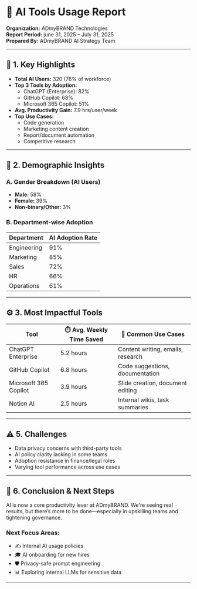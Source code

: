 # 🧠 AI Tools Usage Report  
**Organization:** ADmyBRAND Technologies  
**Report Period:** june 31, 2025 – July 31, 2025  
**Prepared By:** ADmyBRAND AI Strategy Team  

---

## 📌 1. Key Highlights

- **Total AI Users:** 320 (76% of workforce)  
- **Top 3 Tools by Adoption:**  
  - ChatGPT (Enterprise): 82%  
  - GitHub Copilot: 68%  
  - Microsoft 365 Copilot: 51%  
- **Avg. Productivity Gain:** 7.9 hrs/user/week  
- **Top Use Cases:**  
  - Code generation  
  - Marketing content creation  
  - Report/document automation  
  - Competitive research

---

## 👥 2. Demographic Insights

### A. Gender Breakdown (AI Users)
- **Male:** 58%  
- **Female:** 39%  
- **Non-binary/Other:** 3%

### B. Department-wise Adoption

| Department   | AI Adoption Rate |
|--------------|------------------|
| Engineering  | 91%              |
| Marketing    | 85%              |
| Sales        | 72%              |
| HR           | 66%              |
| Operations   | 61%              |

---

## ⚙️ 3. Most Impactful Tools

| Tool                  | ⏱️ Avg. Weekly Time Saved | 📌 Common Use Cases                |
|-----------------------|---------------------------|------------------------------------|
| ChatGPT Enterprise    | 5.2 hours                 | Content writing, emails, research  |
| GitHub Copilot        | 6.8 hours                 | Code suggestions, documentation    |
| Microsoft 365 Copilot | 3.9 hours                 | Slide creation, document editing   |
| Notion AI             | 2.5 hours                 | Internal wikis, task summaries     |

---

## ⚠️ 5. Challenges

- Data privacy concerns with third-party tools  
- AI policy clarity lacking in some teams  
- Adoption resistance in finance/legal roles  
- Varying tool performance across use cases

---

## 🚀 6. Conclusion & Next Steps

AI is now a core productivity lever at ADmyBRAND. We're seeing real results, but there’s more to be done—especially in upskilling teams and tightening governance.

### Next Focus Areas:
- ✍️ Internal AI usage policies  
- 🎓 AI onboarding for new hires  
- 🛡️ Privacy-safe prompt engineering  
- 📊 Exploring internal LLMs for sensitive data

---

